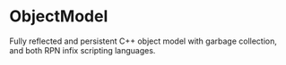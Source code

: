 ObjectModel
===========

Fully reflected and persistent C++ object model with garbage collection, and both RPN infix scripting languages.
